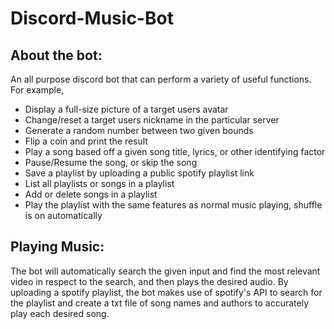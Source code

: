 # Discord-Music-Bot
## **About the bot:**

An all purpose discord bot that can perform a variety of useful functions. For example, 
- Display a full-size picture of a target users avatar
- Change/reset a target users nickname in the particular server
- Generate a random number between two given bounds
- Flip a coin and print the result
- Play a song based off a given song title, lyrics, or other identifying factor
- Pause/Resume the song, or skip the song
- Save a playlist by uploading a public spotify playlist link
- List all playlists or songs in a playlist
- Add or delete songs in a playlist
- Play the playlist with the same features as normal music playing, shuffle is on automatically

## **Playing Music:**

The bot will automatically search the given input and find the most relevant video in respect to the search, and then plays the desired audio. By uploading a spotify playlist, the bot makes use of spotify's API to search for the playlist and create a txt file of song names and authors to accurately play each desired song.

